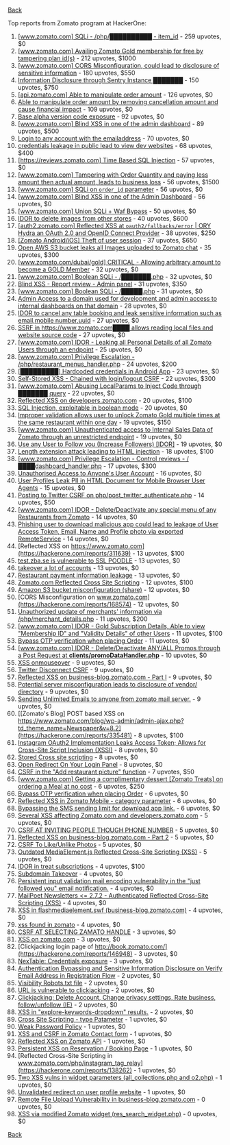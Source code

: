 [Back](../README.md)

Top reports from Zomato program at HackerOne:

1. [[www.zomato.com] SQLi - /php/██████████ - item_id](https://hackerone.com/reports/403616) - 259 upvotes, $0
2. [[www.zomato.com] Availing Zomato Gold membership for free by tampering plan id(s)](https://hackerone.com/reports/511044) - 212 upvotes, $1000
3. [[www.zomato.com] CORS Misconfiguration, could lead to disclosure of sensitive information](https://hackerone.com/reports/426165) - 180 upvotes, $550
4. [Information Disclosure through Sentry Instance ███████](https://hackerone.com/reports/697512) - 150 upvotes, $750
5. [[api.zomato.com] Able to manipulate order amount](https://hackerone.com/reports/512968) - 126 upvotes, $0
6. [Able to manipulate order amount by removing cancellation amount and cause financial impact](https://hackerone.com/reports/614523) - 109 upvotes, $0
7. [Base alpha version code exposure](https://hackerone.com/reports/167859) - 92 upvotes, $0
8. [[www.zomato.com] Blind XSS in one of the admin dashboard](https://hackerone.com/reports/461272) - 89 upvotes, $500
9. [Login to any account with the emailaddress](https://hackerone.com/reports/245408) - 70 upvotes, $0
10. [credentials leakage in public lead to view dev websites](https://hackerone.com/reports/511440) - 68 upvotes, $400
11. [[https://reviews.zomato.com] Time Based SQL Injection](https://hackerone.com/reports/300176) - 57 upvotes, $0
12. [[www.zomato.com] Tampering with Order Quantity and paying less amount then actual amount, leads to business loss](https://hackerone.com/reports/403783) - 56 upvotes, $1500
13. [[www.zomato.com] SQLi on `order_id` parameter](https://hackerone.com/reports/358669) - 56 upvotes, $0
14. [[www.zomato.com] Blind XSS in one of the Admin Dashboard](https://hackerone.com/reports/419731) - 56 upvotes, $0
15. [[www.zomato.com] Union SQLi + Waf Bypass](https://hackerone.com/reports/258582) - 50 upvotes, $0
16. [IDOR to delete images from other stores](https://hackerone.com/reports/404797) - 40 upvotes, $600
17. [[auth2.zomato.com] Reflected XSS at `oauth2/fallbacks/error` | ORY Hydra an OAuth 2.0 and OpenID Connect Provider](https://hackerone.com/reports/456333) - 38 upvotes, $250
18. [[Zomato Android/iOS] Theft of user session](https://hackerone.com/reports/328486) - 37 upvotes, $650
19. [Open AWS S3 bucket leaks all Images uploaded to Zomato chat](https://hackerone.com/reports/507097) - 35 upvotes, $300
20. [[www.zomato.com/dubai/gold] CRITICAL - Allowing arbitrary amount to become a GOLD Member](https://hackerone.com/reports/254211) - 32 upvotes, $0
21. [[www.zomato.com] Boolean SQLi - /███████.php](https://hackerone.com/reports/301257) - 32 upvotes, $0
22. [Blind XSS - Report review - Admin panel](https://hackerone.com/reports/314126) - 31 upvotes, $350
23. [[www.zomato.com] Boolean SQLi - /█████.php](https://hackerone.com/reports/297534) - 31 upvotes, $0
24. [Admin Access to a domain used for development and admin access to internal dashboards on that domain](https://hackerone.com/reports/271407) - 28 upvotes, $0
25. [IDOR to cancel any table booking and leak sensitive information such as email,mobile number,uuid](https://hackerone.com/reports/265258) - 27 upvotes, $0
26. [SSRF in https://www.zomato.com████ allows reading local files and website source code](https://hackerone.com/reports/271224) - 27 upvotes, $0
27. [[www.zomato.com] IDOR - Leaking all Personal Details of all Zomato Users through an endpoint](https://hackerone.com/reports/269937) - 25 upvotes, $0
28. [[www.zomato.com] Privilege Escalation - /php/restaurant_menus_handler.php](https://hackerone.com/reports/300454) - 24 upvotes, $200
29. [[█████████] Hardcoded credentials in Android App](https://hackerone.com/reports/246995) - 23 upvotes, $0
30. [Self-Stored XSS - Chained with login/logout CSRF](https://hackerone.com/reports/632017) - 22 upvotes, $300
31. [[www.zomato.com] Abusing LocalParams to Inject Code through ███████ query](https://hackerone.com/reports/341600) - 22 upvotes, $0
32. [Reflected XSS on developers.zomato.com](https://hackerone.com/reports/418823) - 20 upvotes, $100
33. [SQL Injection, exploitable in boolean mode](https://hackerone.com/reports/246412) - 20 upvotes, $0
34. [Improper validation allows user to unlock Zomato Gold multiple times at the same restaurant within one day](https://hackerone.com/reports/486629) - 19 upvotes, $150
35. [[www.zomato.com] Unauthenticated access to Internal Sales Data of Zomato through an unrestricted endpoint](https://hackerone.com/reports/263535) - 19 upvotes, $0
36. [Use any User to Follow you (Increase Followers) [IDOR]](https://hackerone.com/reports/245969) - 19 upvotes, $0
37. [Length extension attack leading to HTML injection](https://hackerone.com/reports/251572) - 18 upvotes, $100
38. [[www.zomato.com] Privilege Escalation - Control reviews - /████dashboard_handler.php](https://hackerone.com/reports/300099) - 17 upvotes, $300
39. [Unauthorised Access to Anyone's User Account](https://hackerone.com/reports/202921) - 16 upvotes, $0
40. [User Profiles Leak PII in HTML Document for Mobile Browser User Agents](https://hackerone.com/reports/288596) - 15 upvotes, $0
41. [Posting to Twitter CSRF on php/post_twitter_authenticate.php](https://hackerone.com/reports/249234) - 14 upvotes, $50
42. [[www.zomato.com] IDOR - Delete/Deactivate any special menu of any Restaurants from Zomato](https://hackerone.com/reports/264919) - 14 upvotes, $0
43. [Phishing user to download malicious app could lead to leakage of User Access Token, Email, Name and Profile photo via exported RemoteService](https://hackerone.com/reports/384257) - 14 upvotes, $0
44. [Reflected XSS on https://www.zomato.com](https://hackerone.com/reports/311639) - 13 upvotes, $100
45. [test.zba.se is vulnerable to SSL POODLE](https://hackerone.com/reports/201520) - 13 upvotes, $0
46. [takeover a lot of accounts](https://hackerone.com/reports/180388) - 13 upvotes, $0
47. [Restaurant payment information leakage](https://hackerone.com/reports/252043) - 13 upvotes, $0
48. [Zomato.com Reflected Cross Site Scripting](https://hackerone.com/reports/303522) - 12 upvotes, $100
49. [Amazon S3 bucket misconfiguration (share)](https://hackerone.com/reports/229690) - 12 upvotes, $0
50. [CORS Misconfiguration on www.zomato.com](https://hackerone.com/reports/168574) - 12 upvotes, $0
51. [Unauthorized update of merchants' information via /php/merchant_details.php](https://hackerone.com/reports/255651) - 11 upvotes, $200
52. [[www.zomato.com] IDOR - Gold Subscription Details, Able to view "Membership ID" and "Validity Details" of other Users](https://hackerone.com/reports/344145) - 11 upvotes, $100
53. [Bypass OTP verification when placing Order](https://hackerone.com/reports/247158) - 11 upvotes, $0
54. [[www.zomato.com] IDOR - Delete/Deactivate ANY/ALL Promos through a Post Request at **clients/promoDataHandler.php**](https://hackerone.com/reports/264754) - 10 upvotes, $0
55. [XSS onmouseover](https://hackerone.com/reports/139981) - 9 upvotes, $0
56. [Twitter Disconnect CSRF](https://hackerone.com/reports/114127) - 9 upvotes, $0
57. [Reflected XSS on business-blog.zomato.com - Part I](https://hackerone.com/reports/137905) - 9 upvotes, $0
58. [Potential server misconfiguration leads to disclosure of vendor/ directory](https://hackerone.com/reports/271391) - 9 upvotes, $0
59. [Sending Unlimited Emails to anyone from zomato mail server.](https://hackerone.com/reports/518928) - 9 upvotes, $0
60. [[Zomato's Blog] POST based XSS on https://www.zomato.com/blog/wp-admin/admin-ajax.php?td_theme_name=Newspaper&v=8.2](https://hackerone.com/reports/335481) - 8 upvotes, $100
61. [Instagram OAuth2 Implementation Leaks Access Token; Allows for Cross-Site Script Inclusion (XSSI)](https://hackerone.com/reports/138270) - 8 upvotes, $0
62. [Stored Cross site scripting](https://hackerone.com/reports/145246) - 8 upvotes, $0
63. [Open Redirect On Your Login Panel](https://hackerone.com/reports/473064) - 8 upvotes, $0
64. [CSRF in the "Add restaurant picture" function](https://hackerone.com/reports/169699) - 7 upvotes, $50
65. [[www.zomato.com] Getting a complimentary dessert [Zomato Treats] on ordering a Meal at no cost](https://hackerone.com/reports/321938) - 6 upvotes, $250
66. [Bypass OTP verification when placing Order](https://hackerone.com/reports/142221) - 6 upvotes, $0
67. [Reflected XSS in Zomato Mobile - category parameter](https://hackerone.com/reports/230119) - 6 upvotes, $0
68. [Bypassing the SMS sending limit for download app link.](https://hackerone.com/reports/517711) - 6 upvotes, $0
69. [Several XSS affecting Zomato.com and developers.zomato.com](https://hackerone.com/reports/114631) - 5 upvotes, $0
70. [CSRF AT INVITING PEOPLE THOUGH PHONE NUMBER](https://hackerone.com/reports/113865) - 5 upvotes, $0
71. [Reflected XSS on business-blog.zomato.com - Part 2](https://hackerone.com/reports/137906) - 5 upvotes, $0
72. [CSRF To Like/Unlike Photos](https://hackerone.com/reports/230837) - 5 upvotes, $0
73. [Outdated MediaElement.js Reflected Cross-Site Scripting (XSS)](https://hackerone.com/reports/155228) - 5 upvotes, $0
74. [IDOR in treat subscriptions](https://hackerone.com/reports/313050) - 4 upvotes, $100
75. [Subdomain Takeover](https://hackerone.com/reports/113869) - 4 upvotes, $0
76. [Persistent input validation mail encoding vulnerability in the "just followed you" email notification.](https://hackerone.com/reports/114879) - 4 upvotes, $0
77. [MailPoet Newsletters \<= 2.7.2 - Authenticated Reflected Cross-Site Scripting (XSS)](https://hackerone.com/reports/200355) - 4 upvotes, $0
78. [XSS in flashmediaelement.swf (business-blog.zomato.com)](https://hackerone.com/reports/200351) - 4 upvotes, $0
79. [xss found in zomato](https://hackerone.com/reports/240989) - 4 upvotes, $0
80. [CSRF AT SELECTING ZAMATO HANDLE](https://hackerone.com/reports/113857) - 3 upvotes, $0
81. [XSS on zomato.com](https://hackerone.com/reports/143294) - 3 upvotes, $0
82. [Clickjacking login page of http://book.zomato.com/](https://hackerone.com/reports/146948) - 3 upvotes, $0
83. [NexTable: Credentials exposure](https://hackerone.com/reports/120941) - 3 upvotes, $0
84. [Authentication Bypassing and Sensitive Information Disclosure on Verify Email Address in Registration Flow](https://hackerone.com/reports/124151) - 2 upvotes, $0
85. [Visibility Robots.txt file](https://hackerone.com/reports/156182) - 2 upvotes, $0
86. [URL is vulnerable to clickjacking](https://hackerone.com/reports/337219) - 2 upvotes, $0
87. [Clickjacking: Delete Account, Change privacy settings, Rate business, follow/unfollow (IE)](https://hackerone.com/reports/338569) - 2 upvotes, $0
88. [XSS in "explore-keywords-dropdown" results.](https://hackerone.com/reports/347567) - 2 upvotes, $0
89. [Cross Site Scripting - type Patameter](https://hackerone.com/reports/114151) - 1 upvotes, $0
90. [Weak Password Policy](https://hackerone.com/reports/115036) - 1 upvotes, $0
91. [XSS and CSRF in Zomato Contact form](https://hackerone.com/reports/115248) - 1 upvotes, $0
92. [Reflected XSS on Zomato API](https://hackerone.com/reports/125762) - 1 upvotes, $0
93. [Persistent XSS on Reservation / Booking Page](https://hackerone.com/reports/123005) - 1 upvotes, $0
94. [Reflected Cross-Site Scripting in www.zomato.com/php/instagram_tag_relay](https://hackerone.com/reports/138262) - 1 upvotes, $0
95. [Two XSS vulns in widget parameters (all_collections.php and o2.php)](https://hackerone.com/reports/115560) - 1 upvotes, $0
96. [Unvalidated redirect on user profile website](https://hackerone.com/reports/143265) - 1 upvotes, $0
97. [Remote File Upload Vulnerability in business-blog.zomato.com](https://hackerone.com/reports/114389) - 0 upvotes, $0
98. [XSS via modified Zomato widget (res_search_widget.php)](https://hackerone.com/reports/115402) - 0 upvotes, $0


[Back](../README.md)